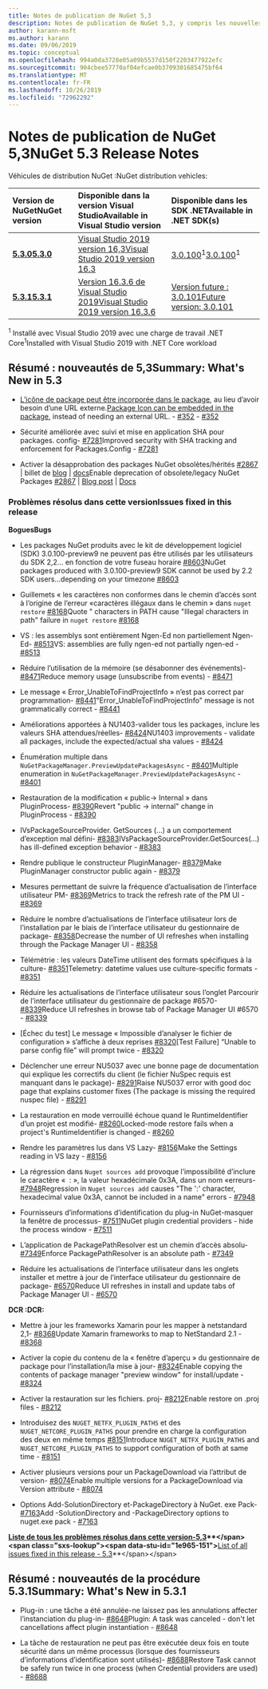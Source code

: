 ```yaml
---
title: Notes de publication de NuGet 5,3
description: Notes de publication de NuGet 5,3, y compris les nouvelles fonctionnalités, les correctifs de bogues et DCR.
author: karann-msft
ms.author: karann
ms.date: 09/06/2019
ms.topic: conceptual
ms.openlocfilehash: 994a0da3728e05a09b5537d150f2203477922efc
ms.sourcegitcommit: 904cbee57770af04efcae0b3709301685475bf64
ms.translationtype: MT
ms.contentlocale: fr-FR
ms.lasthandoff: 10/26/2019
ms.locfileid: "72962292"
---
```

# <a name="nuget-53-release-notes"></a><span data-ttu-id="1e965-103">Notes de publication de NuGet 5,3</span><span class="sxs-lookup"><span data-stu-id="1e965-103">NuGet 5.3 Release Notes</span></span>

<span data-ttu-id="1e965-104">Véhicules de distribution NuGet :</span><span class="sxs-lookup"><span data-stu-id="1e965-104">NuGet distribution vehicles:</span></span>

| <span data-ttu-id="1e965-105">Version de NuGet</span><span class="sxs-lookup"><span data-stu-id="1e965-105">NuGet version</span></span> | <span data-ttu-id="1e965-106">Disponible dans la version Visual Studio</span><span class="sxs-lookup"><span data-stu-id="1e965-106">Available in Visual Studio version</span></span>| <span data-ttu-id="1e965-107">Disponible dans les SDK .NET</span><span class="sxs-lookup"><span data-stu-id="1e965-107">Available in .NET SDK(s)</span></span>|
|:---|:---|:---|
| [<span data-ttu-id="1e965-108">**5.3.0**</span><span class="sxs-lookup"><span data-stu-id="1e965-108">**5.3.0**</span></span>](https://nuget.org/downloads) | [<span data-ttu-id="1e965-109">Visual Studio 2019 version 16,3</span><span class="sxs-lookup"><span data-stu-id="1e965-109">Visual Studio 2019 version 16.3</span></span>](https://visualstudio.microsoft.com/downloads/) | <span data-ttu-id="1e965-110">[3.0.100](https://dotnet.microsoft.com/download/dotnet-core/3.0)<sup>1</sup></span><span class="sxs-lookup"><span data-stu-id="1e965-110">[3.0.100](https://dotnet.microsoft.com/download/dotnet-core/3.0)<sup>1</sup></span></span> |
| [<span data-ttu-id="1e965-111">**5.3.1**</span><span class="sxs-lookup"><span data-stu-id="1e965-111">**5.3.1**</span></span>](https://nuget.org/downloads) | [<span data-ttu-id="1e965-112">Version 16.3.6 de Visual Studio 2019</span><span class="sxs-lookup"><span data-stu-id="1e965-112">Visual Studio 2019 version 16.3.6</span></span>](https://visualstudio.microsoft.com/downloads/) | [<span data-ttu-id="1e965-113">Version future : 3.0.101</span><span class="sxs-lookup"><span data-stu-id="1e965-113">Future version: 3.0.101</span></span>](https://dotnet.microsoft.com/download/dotnet-core/3.0) |

<span data-ttu-id="1e965-114"><sup>1</sup> Installé avec Visual Studio 2019 avec une charge de travail .NET Core</span><span class="sxs-lookup"><span data-stu-id="1e965-114"><sup>1</sup>Installed with Visual Studio 2019 with .NET Core workload</span></span>

## <a name="summary-whats-new-in-53"></a><span data-ttu-id="1e965-115">Résumé : nouveautés de 5,3</span><span class="sxs-lookup"><span data-stu-id="1e965-115">Summary: What's New in 5.3</span></span>

* <span data-ttu-id="1e965-116">[L’icône de package peut être incorporée dans le package](../reference/msbuild-targets.md#packing-an-icon-image-file), au lieu d’avoir besoin d’une URL externe.</span><span class="sxs-lookup"><span data-stu-id="1e965-116">[Package Icon can be embedded in the package](../reference/msbuild-targets.md#packing-an-icon-image-file), instead of needing an external URL.</span></span><span data-ttu-id="1e965-117"> - [#352](https://github.com/NuGet/Home/issues/352)</span><span class="sxs-lookup"><span data-stu-id="1e965-117"> - [#352](https://github.com/NuGet/Home/issues/352)</span></span>

* <span data-ttu-id="1e965-118">Sécurité améliorée avec suivi et mise en application SHA pour packages. config- [#7281](https://github.com/NuGet/Home/issues/7281)</span><span class="sxs-lookup"><span data-stu-id="1e965-118">Improved security with SHA tracking and enforcement for Packages.Config - [#7281](https://github.com/NuGet/Home/issues/7281)</span></span>

* <span data-ttu-id="1e965-119">Activer la désapprobation des packages NuGet obsolètes/hérités [#2867](https://github.com/NuGet/Home/issues/2867) | billet de [blog](https://devblogs.microsoft.com/nuget/deprecating-packages-on-nuget-org/) | [docs](https://docs.microsoft.com/en-us/nuget/nuget-org/deprecate-packages)</span><span class="sxs-lookup"><span data-stu-id="1e965-119">Enable deprecation of obsolete/legacy NuGet Packages [#2867](https://github.com/NuGet/Home/issues/2867) | [Blog post](https://devblogs.microsoft.com/nuget/deprecating-packages-on-nuget-org/) | [Docs](https://docs.microsoft.com/en-us/nuget/nuget-org/deprecate-packages)</span></span>

### <a name="issues-fixed-in-this-release"></a><span data-ttu-id="1e965-120">Problèmes résolus dans cette version</span><span class="sxs-lookup"><span data-stu-id="1e965-120">Issues fixed in this release</span></span>

<span data-ttu-id="1e965-121">**Bogues**</span><span class="sxs-lookup"><span data-stu-id="1e965-121">**Bugs**</span></span>

* <span data-ttu-id="1e965-122">Les packages NuGet produits avec le kit de développement logiciel (SDK) 3.0.100-preview9 ne peuvent pas être utilisés par les utilisateurs du SDK 2,2... en fonction de votre fuseau horaire [#8603](https://github.com/NuGet/Home/issues/8603)</span><span class="sxs-lookup"><span data-stu-id="1e965-122">NuGet packages produced with 3.0.100-preview9 SDK cannot be used by 2.2 SDK users...depending on your timezone [#8603](https://github.com/NuGet/Home/issues/8603)</span></span>

* <span data-ttu-id="1e965-123">Guillemets « les caractères non conformes dans le chemin d’accès sont à l’origine de l’erreur «caractères illégaux dans le chemin » dans `nuget restore` [#8168](https://github.com/NuGet/Home/issues/8168)</span><span class="sxs-lookup"><span data-stu-id="1e965-123">Quote " characters in PATH cause "Illegal characters in path" failure in `nuget restore` [#8168](https://github.com/NuGet/Home/issues/8168)</span></span>

* <span data-ttu-id="1e965-124">VS : les assemblys sont entièrement Ngen-Ed non partiellement Ngen-Ed- [#8513](https://github.com/NuGet/Home/issues/8513)</span><span class="sxs-lookup"><span data-stu-id="1e965-124">VS: assemblies are fully ngen-ed not partially ngen-ed - [#8513](https://github.com/NuGet/Home/issues/8513)</span></span>

* <span data-ttu-id="1e965-125">Réduire l’utilisation de la mémoire (se désabonner des événements)- [#8471](https://github.com/NuGet/Home/issues/8471)</span><span class="sxs-lookup"><span data-stu-id="1e965-125">Reduce memory usage (unsubscribe from events) - [#8471](https://github.com/NuGet/Home/issues/8471)</span></span>

* <span data-ttu-id="1e965-126">Le message « Error_UnableToFindProjectInfo » n’est pas correct par programmation- [#8441](https://github.com/NuGet/Home/issues/8441)</span><span class="sxs-lookup"><span data-stu-id="1e965-126">"Error_UnableToFindProjectInfo" message is not grammatically correct - [#8441](https://github.com/NuGet/Home/issues/8441)</span></span>

* <span data-ttu-id="1e965-127">Améliorations apportées à NU1403-valider tous les packages, inclure les valeurs SHA attendues/réelles- [#8424](https://github.com/NuGet/Home/issues/8424)</span><span class="sxs-lookup"><span data-stu-id="1e965-127">NU1403 improvements - validate all packages, include the expected/actual sha values - [#8424](https://github.com/NuGet/Home/issues/8424)</span></span>

* <span data-ttu-id="1e965-128">Énumération multiple dans `NuGetPackageManager.PreviewUpdatePackagesAsync` - [#8401](https://github.com/NuGet/Home/issues/8401)</span><span class="sxs-lookup"><span data-stu-id="1e965-128">Multiple enumeration in `NuGetPackageManager.PreviewUpdatePackagesAsync` - [#8401](https://github.com/NuGet/Home/issues/8401)</span></span>

* <span data-ttu-id="1e965-129">Restauration de la modification « public-> Internal » dans PluginProcess- [#8390](https://github.com/NuGet/Home/issues/8390)</span><span class="sxs-lookup"><span data-stu-id="1e965-129">Revert "public -> internal" change in PluginProcess - [#8390](https://github.com/NuGet/Home/issues/8390)</span></span>

* <span data-ttu-id="1e965-130">IVsPackageSourceProvider. GetSources (...) a un comportement d’exception mal défini- [#8383](https://github.com/NuGet/Home/issues/8383)</span><span class="sxs-lookup"><span data-stu-id="1e965-130">IVsPackageSourceProvider.GetSources(…) has ill-defined exception behavior - [#8383](https://github.com/NuGet/Home/issues/8383)</span></span>

* <span data-ttu-id="1e965-131">Rendre publique le constructeur PluginManager- [#8379](https://github.com/NuGet/Home/issues/8379)</span><span class="sxs-lookup"><span data-stu-id="1e965-131">Make PluginManager constructor public again - [#8379](https://github.com/NuGet/Home/issues/8379)</span></span>

* <span data-ttu-id="1e965-132">Mesures permettant de suivre la fréquence d’actualisation de l’interface utilisateur PM- [#8369](https://github.com/NuGet/Home/issues/8369)</span><span class="sxs-lookup"><span data-stu-id="1e965-132">Metrics to track the refresh rate of the PM UI - [#8369](https://github.com/NuGet/Home/issues/8369)</span></span>

* <span data-ttu-id="1e965-133">Réduire le nombre d’actualisations de l’interface utilisateur lors de l’installation par le biais de l’interface utilisateur du gestionnaire de package- [#8358](https://github.com/NuGet/Home/issues/8358)</span><span class="sxs-lookup"><span data-stu-id="1e965-133">Decrease the number of UI refreshes when installing through the Package Manager UI - [#8358](https://github.com/NuGet/Home/issues/8358)</span></span>

* <span data-ttu-id="1e965-134">Télémétrie : les valeurs DateTime utilisent des formats spécifiques à la culture- [#8351](https://github.com/NuGet/Home/issues/8351)</span><span class="sxs-lookup"><span data-stu-id="1e965-134">Telemetry:  datetime values use culture-specific formats - [#8351](https://github.com/NuGet/Home/issues/8351)</span></span>

* <span data-ttu-id="1e965-135">Réduire les actualisations de l’interface utilisateur sous l’onglet Parcourir de l’interface utilisateur du gestionnaire de package #6570- [#8339](https://github.com/NuGet/Home/issues/8339)</span><span class="sxs-lookup"><span data-stu-id="1e965-135">Reduce UI refreshes in browse tab of Package Manager UI #6570 - [#8339](https://github.com/NuGet/Home/issues/8339)</span></span>

* <span data-ttu-id="1e965-136">[Échec du test] Le message « Impossible d’analyser le fichier de configuration » s’affiche à deux reprises [#8320](https://github.com/NuGet/Home/issues/8320)</span><span class="sxs-lookup"><span data-stu-id="1e965-136">[Test Failure] “Unable to parse config file” will prompt twice - [#8320](https://github.com/NuGet/Home/issues/8320)</span></span>

* <span data-ttu-id="1e965-137">Déclencher une erreur NU5037 avec une bonne page de documentation qui explique les correctifs du client (le fichier NuSpec requis est manquant dans le package)- [#8291](https://github.com/NuGet/Home/issues/8291)</span><span class="sxs-lookup"><span data-stu-id="1e965-137">Raise NU5037 error with good doc page that explains customer fixes (The package is missing the required nuspec file) - [#8291](https://github.com/NuGet/Home/issues/8291)</span></span>

* <span data-ttu-id="1e965-138">La restauration en mode verrouillé échoue quand le RuntimeIdentifier d’un projet est modifié- [#8260](https://github.com/NuGet/Home/issues/8260)</span><span class="sxs-lookup"><span data-stu-id="1e965-138">Locked-mode restore fails when a project's RuntimeIdentifier is changed - [#8260](https://github.com/NuGet/Home/issues/8260)</span></span>

* <span data-ttu-id="1e965-139">Rendre les paramètres lus dans VS Lazy- [#8156](https://github.com/NuGet/Home/issues/8156)</span><span class="sxs-lookup"><span data-stu-id="1e965-139">Make the Settings reading in VS lazy - [#8156](https://github.com/NuGet/Home/issues/8156)</span></span>

* <span data-ttu-id="1e965-140">La régression dans `Nuget sources add` provoque l’impossibilité d’inclure le caractère «  : », la valeur hexadécimale 0x3A, dans un nom «erreurs- [#7948](https://github.com/NuGet/Home/issues/7948)</span><span class="sxs-lookup"><span data-stu-id="1e965-140">Regression in `Nuget sources add` causes "The ':' character, hexadecimal value 0x3A, cannot be included in a name" errors - [#7948](https://github.com/NuGet/Home/issues/7948)</span></span>

* <span data-ttu-id="1e965-141">Fournisseurs d’informations d’identification du plug-in NuGet-masquer la fenêtre de processus- [#7511](https://github.com/NuGet/Home/issues/7511)</span><span class="sxs-lookup"><span data-stu-id="1e965-141">NuGet plugin credential providers - hide the process window - [#7511](https://github.com/NuGet/Home/issues/7511)</span></span>

* <span data-ttu-id="1e965-142">L’application de PackagePathResolver est un chemin d’accès absolu- [#7349](https://github.com/NuGet/Home/issues/7349)</span><span class="sxs-lookup"><span data-stu-id="1e965-142">Enforce PackagePathResolver is an absolute path - [#7349](https://github.com/NuGet/Home/issues/7349)</span></span>

* <span data-ttu-id="1e965-143">Réduire les actualisations de l’interface utilisateur dans les onglets installer et mettre à jour de l’interface utilisateur du gestionnaire de package- [#6570](https://github.com/NuGet/Home/issues/6570)</span><span class="sxs-lookup"><span data-stu-id="1e965-143">Reduce UI refreshes in install and update tabs of Package Manager UI - [#6570](https://github.com/NuGet/Home/issues/6570)</span></span>

<span data-ttu-id="1e965-144">**DCR :**</span><span class="sxs-lookup"><span data-stu-id="1e965-144">**DCR:**</span></span>

* <span data-ttu-id="1e965-145">Mettre à jour les frameworks Xamarin pour les mapper à netstandard 2,1- [#8368](https://github.com/NuGet/Home/issues/8368)</span><span class="sxs-lookup"><span data-stu-id="1e965-145">Update Xamarin frameworks to map to NetStandard 2.1 - [#8368](https://github.com/NuGet/Home/issues/8368)</span></span>

* <span data-ttu-id="1e965-146">Activer la copie du contenu de la « fenêtre d’aperçu » du gestionnaire de package pour l’installation/la mise à jour- [#8324](https://github.com/NuGet/Home/issues/8324)</span><span class="sxs-lookup"><span data-stu-id="1e965-146">Enable copying the contents of package manager "preview window" for install/update - [#8324](https://github.com/NuGet/Home/issues/8324)</span></span>

* <span data-ttu-id="1e965-147">Activer la restauration sur les fichiers. proj- [#8212](https://github.com/NuGet/Home/issues/8212)</span><span class="sxs-lookup"><span data-stu-id="1e965-147">Enable restore on .proj files - [#8212](https://github.com/NuGet/Home/issues/8212)</span></span>

* <span data-ttu-id="1e965-148">Introduisez des `NUGET_NETFX_PLUGIN_PATHS` et des `NUGET_NETCORE_PLUGIN_PATHS` pour prendre en charge la configuration des deux en même temps [#8151](https://github.com/NuGet/Home/issues/8151)</span><span class="sxs-lookup"><span data-stu-id="1e965-148">Introduce `NUGET_NETFX_PLUGIN_PATHS` and `NUGET_NETCORE_PLUGIN_PATHS` to support configuration of both at same time - [#8151](https://github.com/NuGet/Home/issues/8151)</span></span>

* <span data-ttu-id="1e965-149">Activer plusieurs versions pour un PackageDownload via l’attribut de version- [#8074](https://github.com/NuGet/Home/issues/8074)</span><span class="sxs-lookup"><span data-stu-id="1e965-149">Enable multiple versions for a PackageDownload via Version attribute - [#8074](https://github.com/NuGet/Home/issues/8074)</span></span>

* <span data-ttu-id="1e965-150">Options Add-SolutionDirectory et-PackageDirectory à NuGet. exe Pack- [#7163](https://github.com/NuGet/Home/issues/7163)</span><span class="sxs-lookup"><span data-stu-id="1e965-150">Add -SolutionDirectory and -PackageDirectory options to nuget.exe pack - [#7163](https://github.com/NuGet/Home/issues/7163)</span></span>

<span data-ttu-id="1e965-151">**[Liste de tous les problèmes résolus dans cette version-5,3](https://github.com/nuget/home/issues?q=is%3Aissue+is%3Aclosed+milestone%3A%225.3")**</span><span class="sxs-lookup"><span data-stu-id="1e965-151">**[List of all issues fixed in this release - 5.3](https://github.com/nuget/home/issues?q=is%3Aissue+is%3Aclosed+milestone%3A%225.3")**</span></span>

## <a name="summary-whats-new-in-531"></a><span data-ttu-id="1e965-152">Résumé : nouveautés de la procédure 5.3.1</span><span class="sxs-lookup"><span data-stu-id="1e965-152">Summary: What's New in 5.3.1</span></span>

* <span data-ttu-id="1e965-153">Plug-in : une tâche a été annulée-ne laissez pas les annulations affecter l’instanciation du plug-in- [#8648](https://github.com/NuGet/Home/issues/8648)</span><span class="sxs-lookup"><span data-stu-id="1e965-153">Plugin: A task was canceled - don't let cancellations affect plugin instantiation - [#8648](https://github.com/NuGet/Home/issues/8648)</span></span>

* <span data-ttu-id="1e965-154">La tâche de restauration ne peut pas être exécutée deux fois en toute sécurité dans un même processus (lorsque des fournisseurs d’informations d’identification sont utilisés)- [#8688](https://github.com/NuGet/Home/issues/8688)</span><span class="sxs-lookup"><span data-stu-id="1e965-154">Restore Task cannot be safely run twice in one process (when Credential providers are used) - [#8688](https://github.com/NuGet/Home/issues/8688)</span></span>
